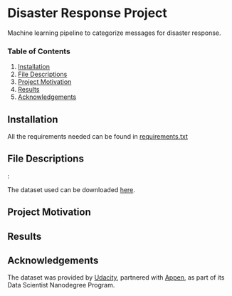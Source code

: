 # Disaster Response Project
Machine learning pipeline to categorize messages for disaster response.

### Table of Contents

1. [Installation](#installation)
2. [File Descriptions](#files)
3. [Project Motivation](#motivation)
4. [Results](#results)
5. [Acknowledgements](#acknowledgements)

## Installation <a name="installation"></a>

All the requirements needed can be found in [requirements.txt](https://github.com/MercedesTerragno/Buenos-Aires-Airbnb-Analysis/blob/main/requirements.txt)

## File Descriptions <a name="files"></a>

[](): 

The dataset used can be downloaded [here]().

## Project Motivation <a name="motivation"></a>


## Results <a name="results"></a>



## Acknowledgements <a name="acknowledgements"></a>

The dataset was provided by [Udacity](https://www.udacity.com/), partnered with [Appen](https://appen.com/), as part of its Data Scientist Nanodegree Program.

